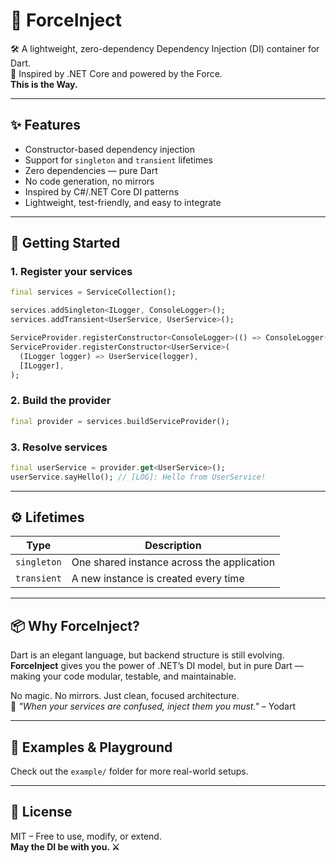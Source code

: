 # 🔌 ForceInject

🛠️ A lightweight, zero-dependency Dependency Injection (DI) container for Dart.  
🌌 Inspired by .NET Core and powered by the Force.  
**This is the Way.**

---

## ✨ Features

- Constructor-based dependency injection
- Support for `singleton` and `transient` lifetimes
- Zero dependencies — pure Dart
- No code generation, no mirrors
- Inspired by C#/.NET Core DI patterns
- Lightweight, test-friendly, and easy to integrate

---

## 🚀 Getting Started

### 1. Register your services

```dart
final services = ServiceCollection();

services.addSingleton<ILogger, ConsoleLogger>();
services.addTransient<UserService, UserService>();

ServiceProvider.registerConstructor<ConsoleLogger>(() => ConsoleLogger(), []);
ServiceProvider.registerConstructor<UserService>(
  (ILogger logger) => UserService(logger),
  [ILogger],
);
```

### 2. Build the provider

```dart
final provider = services.buildServiceProvider();
```

### 3. Resolve services

```dart
final userService = provider.get<UserService>();
userService.sayHello(); // [LOG]: Hello from UserService!
```

---

## ⚙️ Lifetimes

| Type        | Description                                |
|-------------|--------------------------------------------|
| `singleton` | One shared instance across the application |
| `transient` | A new instance is created every time       |

---

## 📦 Why ForceInject?

Dart is an elegant language, but backend structure is still evolving.  
**ForceInject** gives you the power of .NET’s DI model, but in pure Dart — making your code modular, testable, and maintainable.

No magic. No mirrors. Just clean, focused architecture.  
💬 *"When your services are confused, inject them you must."* – Yodart

---

## 🧪 Examples & Playground

Check out the `example/` folder for more real-world setups.

---

## 📜 License

MIT – Free to use, modify, or extend.  
**May the DI be with you. ⚔️**
